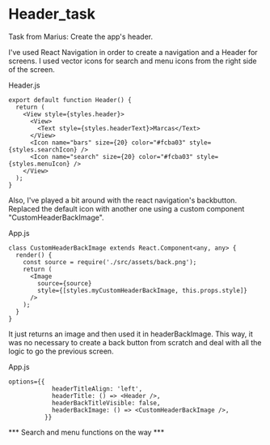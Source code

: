 # Header_task

Task from Marius: Create the app's header.

I've used React Navigation in order to create a navigation and a Header for screens. I used vector icons for search and menu icons from the right side of the screen. 

Header.js
```
export default function Header() {
  return (
    <View style={styles.header}>
      <View>
        <Text style={styles.headerText}>Marcas</Text>
      </View>
      <Icon name="bars" size={20} color="#fcba03" style={styles.searchIcon} />
      <Icon name="search" size={20} color="#fcba03" style={styles.menuIcon} />
    </View>
  );
}
```

Also, I've played a bit around with the react navigation's backbutton. 
Replaced the default icon with another one using a custom component "CustomHeaderBackImage".


App.js
```
class CustomHeaderBackImage extends React.Component<any, any> {
  render() {
    const source = require('./src/assets/back.png');
    return (
      <Image
        source={source}
        style={[styles.myCustomHeaderBackImage, this.props.style]}
      />
    );
  }
}

```

It just returns an image and then used it in headerBackImage. This way, it was no necessary to create a back button from scratch and deal with all the logic to go the previous screen.


App.js
```
options={{
            headerTitleAlign: 'left',
            headerTitle: () => <Header />,
            headerBackTitleVisible: false,
            headerBackImage: () => <CustomHeaderBackImage />,
          }}

```

*** Search and menu functions on the way ***
